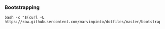 ### Bootstrapping
```
bash -c "$(curl -L https://raw.githubusercontent.com/marvinpinto/dotfiles/master/bootstrap.sh)"
```
